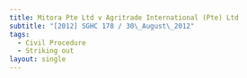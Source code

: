 ```yaml
---
title: Mitora Pte Ltd v Agritrade International (Pte) Ltd
subtitle: "[2012] SGHC 178 / 30\_August\_2012"
tags:
  - Civil Procedure
  - Striking out
layout: single
---
```


